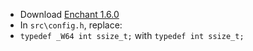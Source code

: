  * Download [Enchant 1.6.0](http://www.abisource.com/downloads/enchant/1.6.0/enchant-1.6.0.tar.gz)
 * In `src\config.h`, replace:
  * `typedef _W64 int ssize_t;` with
`typedef int ssize_t;`